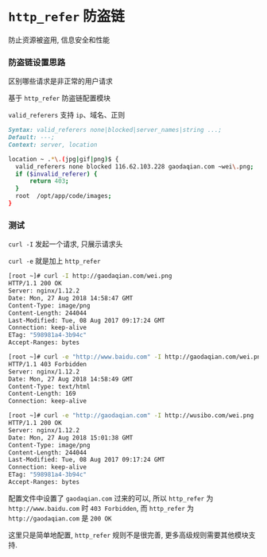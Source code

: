 # `http_refer` 防盗链

防止资源被盗用, 信息安全和性能

### 防盗链设置思路

区别哪些请求是非正常的用户请求

基于 `http_refer` 防盗链配置模块

`valid_referers` 支持 `ip`、域名、正则

```md
Syntax: valid_referers none|blocked|server_names|string ...;
Default: ---;
Context: server, location
```

```bash
location ~ .*\.(jpg|gif|png)$ {
  valid_referers none blocked 116.62.103.228 gaodaqian.com ~wei\.png;
  if ($invalid_referer) {
      return 403;
  }
  root  /opt/app/code/images;
}
```

### 测试

`curl -I` 发起一个请求, 只展示请求头

`curl -e` 就是加上 `http_refer`

```bash
[root ~]# curl -I http://gaodaqian.com/wei.png
HTTP/1.1 200 OK
Server: nginx/1.12.2
Date: Mon, 27 Aug 2018 14:58:47 GMT
Content-Type: image/png
Content-Length: 244044
Last-Modified: Tue, 08 Aug 2017 09:17:24 GMT
Connection: keep-alive
ETag: "598981a4-3b94c"
Accept-Ranges: bytes

[root ~]# curl -e "http://www.baidu.com" -I http://gaodaqian.com/wei.png
HTTP/1.1 403 Forbidden
Server: nginx/1.12.2
Date: Mon, 27 Aug 2018 14:58:49 GMT
Content-Type: text/html
Content-Length: 169
Connection: keep-alive

[root ~]# curl -e "http://gaodaqian.com" -I http://wusibo.com/wei.png
HTTP/1.1 200 OK
Server: nginx/1.12.2
Date: Mon, 27 Aug 2018 15:01:38 GMT
Content-Type: image/png
Content-Length: 244044
Last-Modified: Tue, 08 Aug 2017 09:17:24 GMT
Connection: keep-alive
ETag: "598981a4-3b94c"
Accept-Ranges: bytes
```

配置文件中设置了 `gaodaqian.com` 过来的可以, 所以 `http_refer` 为 `http://www.baidu.com` 时 `403 Forbidden`, 而 `http_refer` 为 `http://gaodaqian.com` 是 `200 OK`

这里只是简单地配置, `http_refer` 规则不是很完善, 更多高级规则需要其他模块支持.